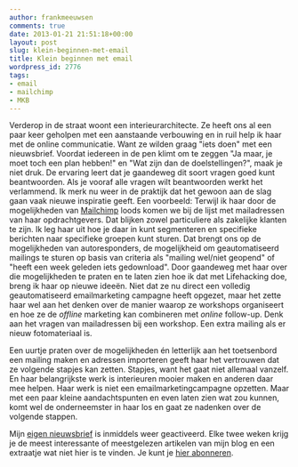```yaml
---
author: frankmeeuwsen
comments: true
date: 2013-01-21 21:51:18+00:00
layout: post
slug: klein-beginnen-met-email
title: Klein beginnen met email
wordpress_id: 2776
tags:
- email
- mailchimp
- MKB
---
```


Verderop in de straat woont een interieurarchitecte. Ze heeft ons al een paar keer geholpen met een aanstaande verbouwing en in ruil help ik haar met de online communicatie. Want ze wilden graag "iets doen" met een nieuwsbrief. Voordat iedereen in de pen klimt om te zeggen "Ja maar, je moet toch een plan hebben!" en "Wat zijn dan de doelstellingen?", maak je niet druk. De ervaring leert dat je gaandeweg dit soort vragen goed kunt beantwoorden.
Als je vooraf alle vragen wilt beantwoorden werkt het verlammend. Ik merk nu weer in de praktijk dat het gewoon aan de slag gaan vaak nieuwe inspiratie geeft. Een voorbeeld: Terwijl ik haar door de mogelijkheden van [Mailchimp](http://eepurl.com/uh8Zr) loods komen we bij de lijst met mailadressen van haar opdrachtgevers. Dat blijken zowel particuliere als zakelijke klanten te zijn. Ik leg haar uit hoe je daar in kunt segmenteren en specifieke berichten naar specifieke groepen kunt sturen. Dat brengt ons op de mogelijkheden van autoresponders, de mogelijkheid om geautomatiseerd mailings te sturen op basis van criteria als "mailing wel/niet geopend" of "heeft een week geleden iets gedownload".
Door gaandeweg met haar over die mogelijkheden te praten en te laten zien hoe ik dat met Lifehacking doe, breng ik haar op nieuwe ideeën. Niet dat ze nu direct een volledig geautomatiseerd emailmarketing campagne heeft opgezet, maar het zette haar wel aan het denken over de manier waarop ze workshops organiseert en hoe ze de _offline_ marketing kan combineren met _online_ follow-up. Denk aan het vragen van mailadressen bij een workshop. Een extra mailing als er nieuw fotomateriaal is. 





Een uurtje praten over de mogelijkheden én letterlijk aan het toetsenbord een mailing maken en adressen importeren geeft haar het vertrouwen dat ze volgende stapjes kan zetten. Stapjes, want het gaat niet allemaal vanzelf. En haar belangrijkste werk is interieuren mooier maken en anderen daar mee helpen. Haar werk is niet een emailmarketingcampagne opzetten. Maar met een paar kleine aandachtspunten en even laten zien wat zou kunnen, komt wel de onderneemster in haar los en gaat ze nadenken over de volgende stappen.





Mijn [eigen nieuwsbrief](http://us1.campaign-archive1.com/home/?u=bd34d59ff7a005b5934e13a7b&id=3bdd62767e) is inmiddels weer geactiveerd. Elke twee weken krijg je de meest interessante of meestgelezen artikelen van mijn blog en een extraatje wat niet hier is te vinden. Je kunt je [hier abonneren](http://incredibleadventure.us1.list-manage2.com/subscribe?u=bd34d59ff7a005b5934e13a7b&id=3bdd62767e). 



